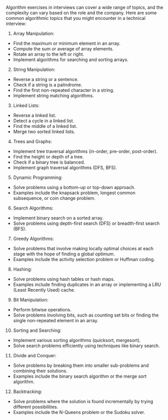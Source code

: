 Algorithm exercises in interviews can cover a wide range of topics, and the complexity can vary based on the role and the company. Here are some common algorithmic topics that you might encounter in a technical interview:

1. Array Manipulation:
- Find the maximum or minimum element in an array.
- Compute the sum or average of array elements.
- Rotate an array to the left or right.
- Implement algorithms for searching and sorting arrays.

2. String Manipulation:
- Reverse a string or a sentence.
- Check if a string is a palindrome.
- Find the first non-repeated character in a string.
- Implement string matching algorithms.

3. Linked Lists:
- Reverse a linked list.
- Detect a cycle in a linked list.
- Find the middle of a linked list.
- Merge two sorted linked lists.

4. Trees and Graphs:
- Implement tree traversal algorithms (in-order, pre-order, post-order).
- Find the height or depth of a tree.
- Check if a binary tree is balanced.
- Implement graph traversal algorithms (DFS, BFS).

5. Dynamic Programming:
- Solve problems using a bottom-up or top-down approach.
- Examples include the knapsack problem, longest common subsequence, or coin change problem.

6. Search Algorithms:
- Implement binary search on a sorted array.
- Solve problems using depth-first search (DFS) or breadth-first search (BFS).

7. Greedy Algorithms:
- Solve problems that involve making locally optimal choices at each stage with the hope of finding a global optimum.
- Examples include the activity selection problem or Huffman coding.

8. Hashing:
- Solve problems using hash tables or hash maps.
- Examples include finding duplicates in an array or implementing a LRU (Least Recently Used) cache.

9. Bit Manipulation:
- Perform bitwise operations.
- Solve problems involving bits, such as counting set bits or finding the single non-repeated element in an array.

10. Sorting and Searching:
- Implement various sorting algorithms (quicksort, mergesort).
- Solve search problems efficiently using techniques like binary search.

11. Divide and Conquer:
- Solve problems by breaking them into smaller sub-problems and combining their solutions.
- Examples include the binary search algorithm or the merge sort algorithm.

12. Backtracking:
- Solve problems where the solution is found incrementally by trying different possibilities.
- Examples include the N-Queens problem or the Sudoku solver.
